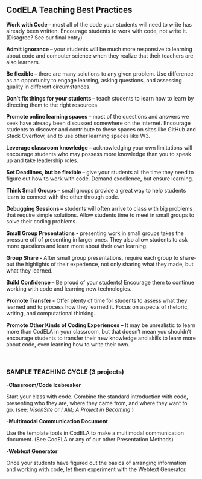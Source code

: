 ## CodELA Teaching Best Practices

**Work with Code –** most all of the code your students will need to write has already been written. Encourage students to work with code, not write it. (Disagree? See our final entry)

**Admit ignorance –** your students will be much more responsive to learning about code and computer science when they realize that their teachers are also learners.  

**Be flexible –** there are many solutions to any given problem. Use difference as an opportunity to engage learning, asking questions, and assessing quality in different circumstances.    

**Don’t fix things for your students –** teach students to learn how to learn by directing them to the right resources.

**Promote online learning spaces –** most of the questions and answers we seek have already been discussed somewhere on the internet. Encourage students to discover and contribute to these spaces on sites like GitHub and Stack Overflow, and to use other learning spaces like W3. 
 
**Leverage classroom knowledge –** acknowledging your own limitations will encourage students who may possess more knowledge than you to speak up and take leadership roles. 

**Set Deadlines, but be flexible –** give your students all the time they need to figure out how to work with code. Demand excellence, but ensure learning. 

**Think Small Groups –** small groups provide a great way to help students learn to connect with the other through code. 

**Debugging Sessions –** students will often arrive to class with big problems that require simple solutions. Allow students time to meet in small groups to solve their coding problems. 

**Small Group Presentations -** presenting work in small groups takes the pressure off of presenting in larger ones. They also allow students to ask more questions and learn more about their own learning. 

**Group Share -** After small group presentations, require each group to share-out the highlights of their experience, not only sharing what they made, but what they learned. 

**Build Confidence –** Be proud of your students! Encourage them to continue working with code and learning new technologies. 

**Promote Transfer -** Offer plenty of time for students to assess what they learned and to process how they learned it. Focus on aspects of rhetoric, writing, and computational thinking.

**Promote Other Kinds of Coding Experiences –** It may be unrealistic to learn more than CodELA in your classroom, but that doesn’t mean you shouldn’t encourage students to transfer their new knowledge and skills to learn more about code, even learning how to write their own.   
 
<br>


### **SAMPLE TEACHING CYCLE** (3 projects)

**-Classroom/Code Icebreaker**

Start your class with code. Combine the standard introduction with code, presenting who they are, where they came from, and where they want to go.  (see: *VisonSite* or *I AM; A Project in Becoming*.)


**-Multimodal Communication Document**

Use the template tools in CodELA to make a multimodal communication document. (See CodELA or any of our other Presentation Methods)

**-Webtext Generator**

Once your students have figured out the basics of arranging information and working with code, let them experiment with the Webtext Generator.  





 
